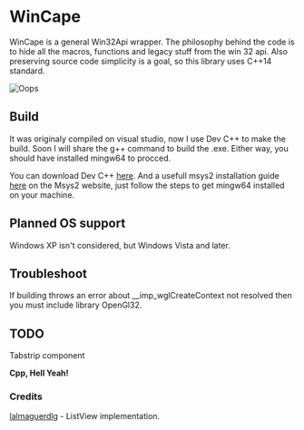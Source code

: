 # WinCape

WinCape is a general Win32Api wrapper. The philosophy behind the code is to hide all the macros, functions and legacy stuff from the win 32 api. Also preserving source code simplicity is a goal, so this library uses C++14 standard.

![Oops](https://res.cloudinary.com/dc5vwax2d/image/upload/v1659298089/CapturaWinCape_l5knoe.png "Little Showcase Window")

## Build

It was originaly compiled on visual studio, now I use Dev C++ to make the build. Soon I will share the g++ command to build the .exe. Either way, you should have installed mingw64 to procced. 

You can download Dev C++ [here](https://sourceforge.net/projects/dev-cpp/files/Binaries/Dev-C%2B%2B%204.9.9.2/devcpp-4.9.9.2_setup.exe/download).
And a usefull msys2 installation guide [here](https://www.msys2.org/) on the Msys2 website, just follow the steps to get mingw64 installed on your machine.

## Planned OS support

Windows XP isn't considered, but Windows Vista and later.

## Troubleshoot

If building throws an error about __imp_wglCreateContext not resolved then you must include library OpenGl32.

## TODO
Tabstrip component

**Cpp, Hell Yeah!**

### Credits

[lalmaguerdlg](https://github.com/lalmaguerdlg) - ListView implementation.
